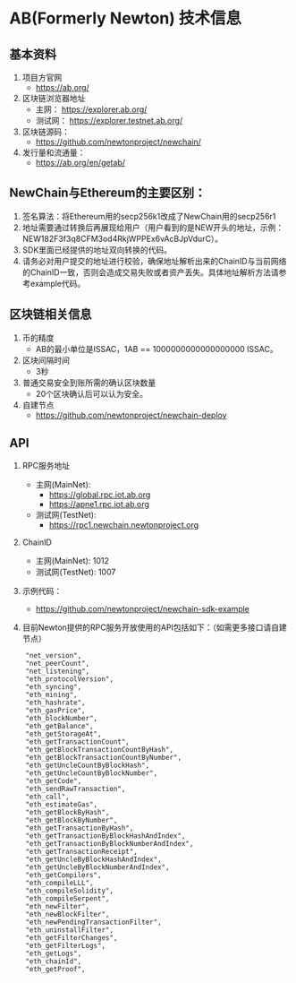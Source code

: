 # AB(Formerly Newton) 技术信息

## 基本资料
1. 项目方官网
    - https://ab.org/
2. 区块链浏览器地址
    - 主网： https://explorer.ab.org/
    - 测试网： https://explorer.testnet.ab.org/
3. 区块链源码：
    - https://github.com/newtonproject/newchain/
5. 发行量和流通量：
    - https://ab.org/en/getab/

## NewChain与Ethereum的主要区别：
  1. 签名算法：将Ethereum用的secp256k1改成了NewChain用的secp256r1
  2. 地址需要通过转换后再展现给用户（用户看到的是NEW开头的地址，示例：NEW182F3f3q8CFM3od4RkjWPPEx6vAcBJpVdurC）。
  3. SDK里面已经提供的地址双向转换的代码。
  4. 请务必对用户提交的地址进行校验，确保地址解析出来的ChainID与当前网络的ChainID一致，否则会造成交易失败或者资产丢失。具体地址解析方法请参考example代码。


## 区块链相关信息
1. 币的精度
    - AB的最小单位是ISSAC，1AB == 1000000000000000000 ISSAC。
2. 区块间隔时间
    - 3秒
3. 普通交易安全到账所需的确认区块数量
    - 20个区块确认后可以认为安全。
4. 自建节点
    - https://github.com/newtonproject/newchain-deploy

## API 

1. RPC服务地址
    - 主网(MainNet):
      - https://global.rpc.iot.ab.org
      - https://apne1.rpc.iot.ab.org
    - 测试网(TestNet):
      - https://rpc1.newchain.newtonproject.org

2. ChainID
    - 主网(MainNet): 1012
    - 测试网(TestNet): 1007

3. 示例代码：
    - https://github.com/newtonproject/newchain-sdk-example

4. 目前Newton提供的RPC服务开放使用的API包括如下：（如需更多接口请自建节点）
```
    "net_version",  
    "net_peerCount",  
    "net_listening",  
    "eth_protocolVersion",   
    "eth_syncing",  
    "eth_mining",  
    "eth_hashrate",  
    "eth_gasPrice",  
    "eth_blockNumber",  
    "eth_getBalance",  
    "eth_getStorageAt",  
    "eth_getTransactionCount",  
    "eth_getBlockTransactionCountByHash",  
    "eth_getBlockTransactionCountByNumber",  
    "eth_getUncleCountByBlockHash",  
    "eth_getUncleCountByBlockNumber",  
    "eth_getCode",  
    "eth_sendRawTransaction",  
    "eth_call",  
    "eth_estimateGas",  
    "eth_getBlockByHash",  
    "eth_getBlockByNumber",  
    "eth_getTransactionByHash",  
    "eth_getTransactionByBlockHashAndIndex",  
    "eth_getTransactionByBlockNumberAndIndex",  
    "eth_getTransactionReceipt",  
    "eth_getUncleByBlockHashAndIndex",  
    "eth_getUncleByBlockNumberAndIndex",  
    "eth_getCompilers",  
    "eth_compileLLL",  
    "eth_compileSolidity",  
    "eth_compileSerpent",  
    "eth_newFilter",  
    "eth_newBlockFilter",  
    "eth_newPendingTransactionFilter",  
    "eth_uninstallFilter",  
    "eth_getFilterChanges",  
    "eth_getFilterLogs",  
    "eth_getLogs",  
    "eth_chainId",  
    "eth_getProof",
```

